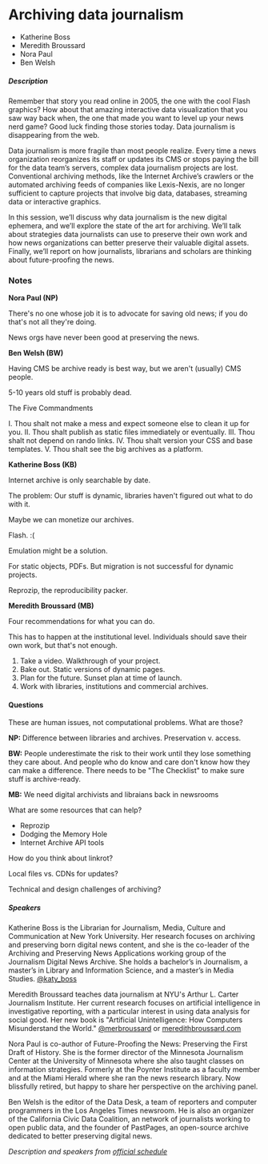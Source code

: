 # Archiving data journalism

* Katherine Boss
* Meredith Broussard
* Nora Paul
* Ben Welsh

##### Description

Remember that story you read online in 2005, the one with the cool Flash graphics? How about that amazing interactive data visualization that you saw way back when, the one that made you want to level up your news nerd game? Good luck finding those stories today. Data journalism is disappearing from the web. 

Data journalism is more fragile than most people realize. Every time a news organization reorganizes its staff or updates its CMS or stops paying the bill for the data team’s servers, complex data journalism projects are lost. Conventional archiving methods, like the Internet Archive’s crawlers or the automated archiving feeds of companies like Lexis-Nexis, are no longer sufficient to capture projects that involve big data, databases, streaming data or interactive graphics.

In this session, we’ll discuss why data journalism is the new digital ephemera, and we’ll explore the state of the art for archiving. We’ll talk about strategies data journalists can use to preserve their own work and how news organizations can better preserve their valuable digital assets. Finally, we’ll report on how journalists, librarians and scholars are thinking about future-proofing the news.

### Notes

**Nora Paul (NP)**

There's no one whose job it is to advocate for saving old news; if you do that's not all they're doing.

News orgs have never been good at preserving the news.

**Ben Welsh (BW)**

Having CMS be archive ready is best way, but we aren't (usually) CMS people.

5-10 years old stuff is probably dead.

The Five Commandments

I. Thou shalt not make a mess and expect someone else to clean it up for you.
II. Thou shalt publish as static files immediately or eventually.
III. Thou shalt not depend on rando links.
IV. Thou shalt version your CSS and base templates.
V. Thou shalt see the big archives as a platform.

**Katherine Boss (KB)**

Internet archive is only searchable by date.

The problem: Our stuff is dynamic, libraries haven't figured out what to do with it.

Maybe we can monetize our archives.

Flash. :(

Emulation might be a solution.

For static objects, PDFs. But migration is not successful for dynamic projects.

Reprozip, the reproducibility packer.

**Meredith Broussard (MB)**

Four recommendations for what you can do.

This has to happen at the institutional level. Individuals should save their own work, but that's not enough.

1. Take a video. Walkthrough of your project.
2. Bake out. Static versions of dynamic pages.
3. Plan for the future. Sunset plan at time of launch.
4. Work with libraries, institutions and commercial archives.

#### Questions

These are human issues, not computational problems. What are those?

**NP:** Difference between libraries and archives. Preservation v. access.

**BW:** People underestimate the risk to their work until they lose something they care about. And people who do know and care don't know how they can make a difference. There needs to be "The Checklist" to make sure stuff is archive-ready.

**MB:** We need digital archivists and libraians back in newsrooms

What are some resources that can help?

* Reprozip
* Dodging the Memory Hole
* Internet Archive API tools

How do you think about linkrot?

Local files vs. CDNs for updates?

Technical and design challenges of archiving?

##### Speakers

Katherine Boss is the Librarian for Journalism, Media, Culture and Communication at New York University. Her research focuses on archiving and preserving born digital news content, and she is the co-leader of the Archiving and Preserving News Applications working group of the Journalism Digital News Archive. She holds a bachelor’s in Journalism, a master’s in Library and Information Science, and a master’s in Media Studies. [@katy_boss](https://twitter.com/katy_boss)

Meredith Broussard teaches data journalism at NYU's Arthur L. Carter Journalism Institute. Her current research focuses on artificial intelligence in investigative reporting, with a particular interest in using data analysis for social good. Her new book is "Artificial Unintelligence: How Computers Misunderstand the World." [@merbroussard](https://twitter.com/merbroussard) or [meredithbroussard.com](http://meredithbroussard.com)

Nora Paul is co-author of Future-Proofing the News: Preserving the First Draft of History.  She is the former director of the Minnesota Journalism Center at the University of Minnesota where she also taught classes on information strategies. Formerly at the Poynter Institute as a faculty member and at the Miami Herald where she ran the news research library. Now blissfully retired, but happy to share her perspective on the archiving panel.

Ben Welsh is the editor of the Data Desk, a team of reporters and computer programmers in the Los Angeles Times newsroom. He is also an organizer of the California Civic Data Coalition, an network of journalists working to open public data, and the founder of PastPages, an open-source archive dedicated to better preserving digital news.

_Description and speakers from [official schedule](https://www.ire.org/events-and-training/event/3189/3576/)_
